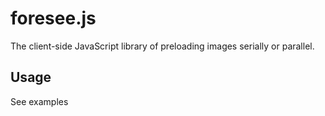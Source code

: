 foresee.js
==========

The client-side JavaScript library of preloading images serially or parallel.

Usage
-----------

See examples

